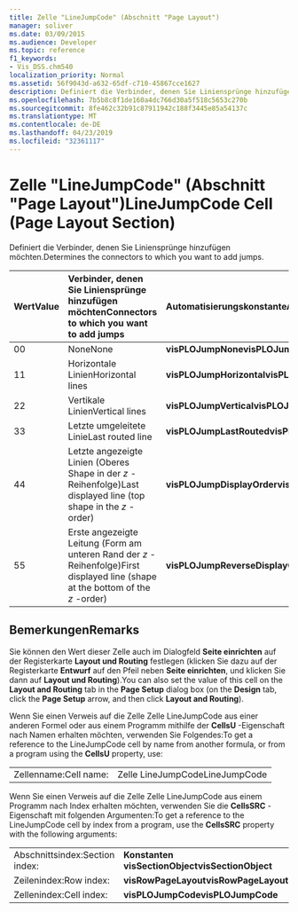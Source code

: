 ```yaml
---
title: Zelle "LineJumpCode" (Abschnitt "Page Layout")
manager: soliver
ms.date: 03/09/2015
ms.audience: Developer
ms.topic: reference
f1_keywords:
- Vis_DSS.chm540
localization_priority: Normal
ms.assetid: 56f9043d-a632-65df-c710-45867cce1627
description: Definiert die Verbinder, denen Sie Liniensprünge hinzufügen möchten.
ms.openlocfilehash: 7b5b8c8f1de160a4dc766d30a5f518c5653c270b
ms.sourcegitcommit: 8fe462c32b91c87911942c188f3445e85a54137c
ms.translationtype: MT
ms.contentlocale: de-DE
ms.lasthandoff: 04/23/2019
ms.locfileid: "32361117"
---
```

# <a name="linejumpcode-cell-page-layout-section"></a><span data-ttu-id="51f8e-103">Zelle "LineJumpCode" (Abschnitt "Page Layout")</span><span class="sxs-lookup"><span data-stu-id="51f8e-103">LineJumpCode Cell (Page Layout Section)</span></span>

<span data-ttu-id="51f8e-104">Definiert die Verbinder, denen Sie Liniensprünge hinzufügen möchten.</span><span class="sxs-lookup"><span data-stu-id="51f8e-104">Determines the connectors to which you want to add jumps.</span></span>
  
|<span data-ttu-id="51f8e-105">**Wert**</span><span class="sxs-lookup"><span data-stu-id="51f8e-105">**Value**</span></span>|<span data-ttu-id="51f8e-106">**Verbinder, denen Sie Liniensprünge hinzufügen möchten**</span><span class="sxs-lookup"><span data-stu-id="51f8e-106">**Connectors to which you want to add jumps**</span></span>|<span data-ttu-id="51f8e-107">**Automatisierungskonstante**</span><span class="sxs-lookup"><span data-stu-id="51f8e-107">**Automation constant**</span></span>|
|:-----|:-----|:-----|
|<span data-ttu-id="51f8e-108">0</span><span class="sxs-lookup"><span data-stu-id="51f8e-108">0</span></span>  <br/> |<span data-ttu-id="51f8e-109">None</span><span class="sxs-lookup"><span data-stu-id="51f8e-109">None</span></span>  <br/> |<span data-ttu-id="51f8e-110">**visPLOJumpNone**</span><span class="sxs-lookup"><span data-stu-id="51f8e-110">**visPLOJumpNone**</span></span> <br/> |
|<span data-ttu-id="51f8e-111">1</span><span class="sxs-lookup"><span data-stu-id="51f8e-111">1</span></span>  <br/> |<span data-ttu-id="51f8e-112">Horizontale Linien</span><span class="sxs-lookup"><span data-stu-id="51f8e-112">Horizontal lines</span></span>  <br/> |<span data-ttu-id="51f8e-113">**visPLOJumpHorizontal**</span><span class="sxs-lookup"><span data-stu-id="51f8e-113">**visPLOJumpHorizontal**</span></span> <br/> |
|<span data-ttu-id="51f8e-114">2</span><span class="sxs-lookup"><span data-stu-id="51f8e-114">2</span></span>  <br/> |<span data-ttu-id="51f8e-115">Vertikale Linien</span><span class="sxs-lookup"><span data-stu-id="51f8e-115">Vertical lines</span></span>  <br/> |<span data-ttu-id="51f8e-116">**visPLOJumpVertical**</span><span class="sxs-lookup"><span data-stu-id="51f8e-116">**visPLOJumpVertical**</span></span> <br/> |
|<span data-ttu-id="51f8e-117">3</span><span class="sxs-lookup"><span data-stu-id="51f8e-117">3</span></span>  <br/> |<span data-ttu-id="51f8e-118">Letzte umgeleitete Linie</span><span class="sxs-lookup"><span data-stu-id="51f8e-118">Last routed line</span></span>  <br/> |<span data-ttu-id="51f8e-119">**visPLOJumpLastRouted**</span><span class="sxs-lookup"><span data-stu-id="51f8e-119">**visPLOJumpLastRouted**</span></span> <br/> |
|<span data-ttu-id="51f8e-120">4</span><span class="sxs-lookup"><span data-stu-id="51f8e-120">4</span></span>  <br/> |<span data-ttu-id="51f8e-121">Letzte angezeigte Linien (Oberes Shape in der *z* -Reihenfolge)</span><span class="sxs-lookup"><span data-stu-id="51f8e-121">Last displayed line (top shape in the  *z*  -order)</span></span>  <br/> |<span data-ttu-id="51f8e-122">**visPLOJumpDisplayOrder**</span><span class="sxs-lookup"><span data-stu-id="51f8e-122">**visPLOJumpDisplayOrder**</span></span> <br/> |
|<span data-ttu-id="51f8e-123">5</span><span class="sxs-lookup"><span data-stu-id="51f8e-123">5</span></span>  <br/> |<span data-ttu-id="51f8e-124">Erste angezeigte Leitung (Form am unteren Rand der *z* -Reihenfolge)</span><span class="sxs-lookup"><span data-stu-id="51f8e-124">First displayed line (shape at the bottom of the  *z*  -order)</span></span>  <br/> |<span data-ttu-id="51f8e-125">**visPLOJumpReverseDisplayOrder**</span><span class="sxs-lookup"><span data-stu-id="51f8e-125">**visPLOJumpReverseDisplayOrder**</span></span> <br/> |
   
## <a name="remarks"></a><span data-ttu-id="51f8e-126">Bemerkungen</span><span class="sxs-lookup"><span data-stu-id="51f8e-126">Remarks</span></span>

<span data-ttu-id="51f8e-127">Sie können den Wert dieser Zelle auch im Dialogfeld **Seite einrichten** auf der Registerkarte **Layout und Routing** festlegen (klicken Sie dazu auf der Registerkarte **Entwurf** auf den Pfeil neben **Seite einrichten**, und klicken Sie dann auf **Layout und Routing**).</span><span class="sxs-lookup"><span data-stu-id="51f8e-127">You can also set the value of this cell on the **Layout and Routing** tab in the **Page Setup** dialog box (on the **Design** tab, click the **Page Setup** arrow, and then click **Layout and Routing**).</span></span>
  
<span data-ttu-id="51f8e-128">Wenn Sie einen Verweis auf die Zelle Zelle LineJumpCode aus einer anderen Formel oder aus einem Programm mithilfe der **CellsU** -Eigenschaft nach Namen erhalten möchten, verwenden Sie Folgendes:</span><span class="sxs-lookup"><span data-stu-id="51f8e-128">To get a reference to the LineJumpCode cell by name from another formula, or from a program using the **CellsU** property, use:</span></span> 
  
|||
|:-----|:-----|
|<span data-ttu-id="51f8e-129">Zellenname:</span><span class="sxs-lookup"><span data-stu-id="51f8e-129">Cell name:</span></span>  <br/> |<span data-ttu-id="51f8e-130">Zelle LineJumpCode</span><span class="sxs-lookup"><span data-stu-id="51f8e-130">LineJumpCode</span></span>  <br/> |
   
<span data-ttu-id="51f8e-131">Wenn Sie einen Verweis auf die Zelle Zelle LineJumpCode aus einem Programm nach Index erhalten möchten, verwenden Sie die **CellsSRC** -Eigenschaft mit folgenden Argumenten:</span><span class="sxs-lookup"><span data-stu-id="51f8e-131">To get a reference to the LineJumpCode cell by index from a program, use the **CellsSRC** property with the following arguments:</span></span> 
  
|||
|:-----|:-----|
|<span data-ttu-id="51f8e-132">Abschnittsindex:</span><span class="sxs-lookup"><span data-stu-id="51f8e-132">Section index:</span></span>  <br/> |<span data-ttu-id="51f8e-133">**Konstanten visSectionObject**</span><span class="sxs-lookup"><span data-stu-id="51f8e-133">**visSectionObject**</span></span> <br/> |
|<span data-ttu-id="51f8e-134">Zeilenindex:</span><span class="sxs-lookup"><span data-stu-id="51f8e-134">Row index:</span></span>  <br/> |<span data-ttu-id="51f8e-135">**visRowPageLayout**</span><span class="sxs-lookup"><span data-stu-id="51f8e-135">**visRowPageLayout**</span></span> <br/> |
|<span data-ttu-id="51f8e-136">Zellenindex:</span><span class="sxs-lookup"><span data-stu-id="51f8e-136">Cell index:</span></span>  <br/> |<span data-ttu-id="51f8e-137">**visPLOJumpCode**</span><span class="sxs-lookup"><span data-stu-id="51f8e-137">**visPLOJumpCode**</span></span> <br/> |
   

